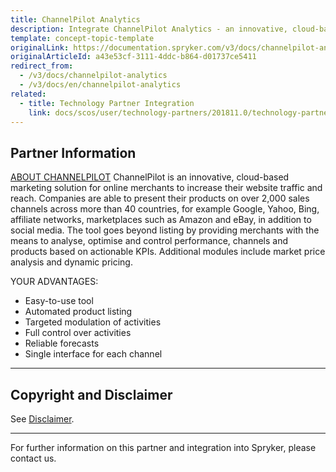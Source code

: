 ```yaml
---
title: ChannelPilot Analytics
description: Integrate ChannelPilot Analytics - an innovative, cloud-based marketing solution for online merchants to increase their website traffic and reach.
template: concept-topic-template
originalLink: https://documentation.spryker.com/v3/docs/channelpilot-analytics
originalArticleId: a43e53cf-3111-4ddc-b864-d01737ce5411
redirect_from:
  - /v3/docs/channelpilot-analytics
  - /v3/docs/en/channelpilot-analytics
related:
  - title: Technology Partner Integration
    link: docs/scos/user/technology-partners/201811.0/technology-partner-integration.html
---
```


## Partner Information
[ABOUT CHANNELPILOT](https://channelpilot.com) 
ChannelPilot is an innovative, cloud-based marketing solution for online merchants to increase their website traffic and reach. Companies are able to present their products on over 2,000 sales channels across more than 40 countries, for example Google, Yahoo, Bing, affiliate networks, marketplaces such as Amazon and eBay, in addition to social media. The tool goes beyond listing by providing merchants with the means to analyse, optimise and control performance, channels and products based on actionable KPIs. Additional modules include market price analysis and dynamic pricing. 

YOUR ADVANTAGES: 

* Easy-to-use tool
* Automated product listing
* Targeted modulation of activities
* Full control over activities
* Reliable forecasts
* Single interface for each channel 

---

## Copyright and Disclaimer

See [Disclaimer](https://github.com/spryker/spryker-documentation).

---
For further information on this partner and integration into Spryker, please contact us.

<div class="hubspot-forms hubspot-forms--docs">
<div class="hubspot-form" id="hubspot-partners-1">
            <div class="script-embed" data-code="
                                            hbspt.forms.create({
				                                portalId: '2770802',
				                                formId: '163e11fb-e833-4638-86ae-a2ca4b929a41',
              	                                onFormReady: function() {
              		                                const hbsptInit = new CustomEvent('hbsptInit', {bubbles: true});
              		                                document.querySelector('#hubspot-partners-1').dispatchEvent(hbsptInit);
              	                                }
				                            });
            "></div>
</div>
</div>

